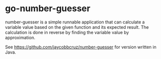 # go-number-guesser

number-guesser is a simple runnable application that can calculate a variable value based on the given function and its expected result. The calculation is done in reverse by finding the variable value by approximation.

See https://github.com/jaycobbcruz/number-guesser for version written in Java.
